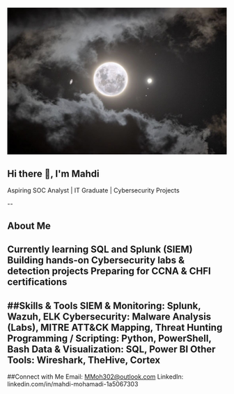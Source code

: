 <p align="center">
  <img src="https://raw.githubusercontent.com/LogsByMahdi/LogsByMahdi/main/moon.jpg" alt="Banner" />
</p>


## Hi there 👋, I'm Mahdi

Aspiring SOC Analyst | IT Graduate | Cybersecurity Projects

--
## About Me
Currently learning SQL and Splunk (SIEM)
Building hands-on Cybersecurity labs & detection projects
Preparing for CCNA & CHFI certifications
--
##Skills & Tools
SIEM & Monitoring: Splunk, Wazuh, ELK
Cybersecurity: Malware Analysis (Labs), MITRE ATT&CK Mapping, Threat Hunting
Programming / Scripting: Python, PowerShell, Bash
Data & Visualization: SQL, Power BI
Other Tools: Wireshark, TheHive, Cortex
--
##Connect with Me
Email: MMoh302@outlook.com
LinkedIn: linkedin.com/in/mahdi-mohamadi-1a5067303
